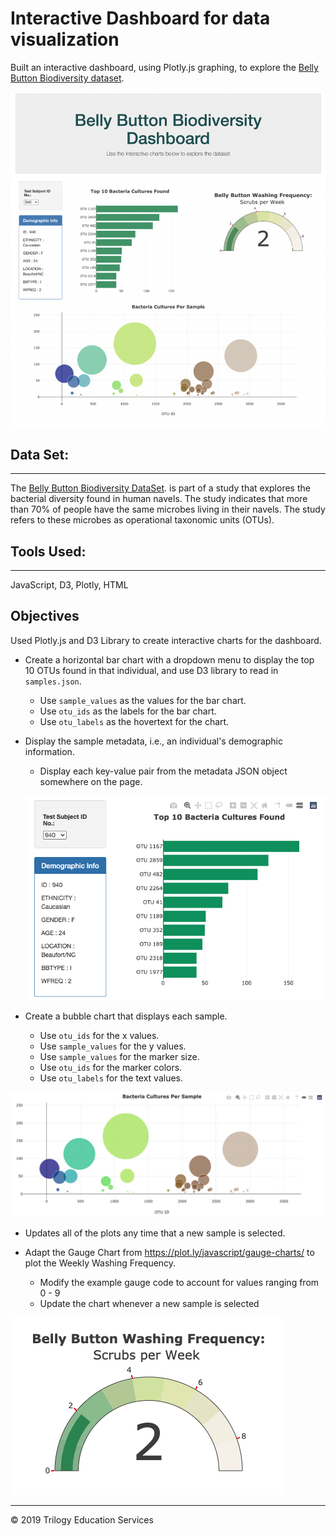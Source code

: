# Interactive Dashboard for data visualization

Built an interactive dashboard, using Plotly.js graphing, to explore the [Belly Button Biodiversity dataset](http://robdunnlab.com/projects/belly-button-biodiversity/).

![](Images/Dashboard.png)

## Data Set:
-----

The [Belly Button Biodiversity DataSet](http://robdunnlab.com/projects/belly-button-biodiversity/results-and-data/). is part of a study that explores the bacterial diversity found in human navels. The study indicates that more than 70% of people have the same microbes living in their navels. The study refers to these microbes as operational taxonomic units (OTUs).


## Tools Used:
----
JavaScript, D3, Plotly, HTML

## Objectives

Used Plotly.js and D3 Library to create interactive charts for the dashboard. 

- Create a horizontal bar chart with a dropdown menu to display the top 10 OTUs found in that individual, and use D3 library to read in `samples.json`.
  - Use `sample_values` as the values for the bar chart.
  - Use `otu_ids` as the labels for the bar chart.
  - Use `otu_labels` as the hovertext for the chart.

- Display the sample metadata, i.e., an individual's demographic information.
  - Display each key-value pair from the metadata JSON object somewhere on the page.

  ![bar Chart](Images/bar_chart2.png)

- Create a bubble chart that displays each sample.
  - Use `otu_ids` for the x values.
  - Use `sample_values` for the y values.
  - Use `sample_values` for the marker size.
  - Use `otu_ids` for the marker colors.
  - Use `otu_labels` for the text values.

![Bubble Chart](Images/bubble_chart2.png)

- Updates all of the plots any time that a new sample is selected.

- Adapt the Gauge Chart from <https://plot.ly/javascript/gauge-charts/> to plot the Weekly Washing Frequency.
    - Modify the example gauge code to account for values ranging from 0 - 9
    - Update the chart whenever a new sample is selected

![Gauge Chart](Images/gauge_chart.png)

- - -

© 2019 Trilogy Education Services
